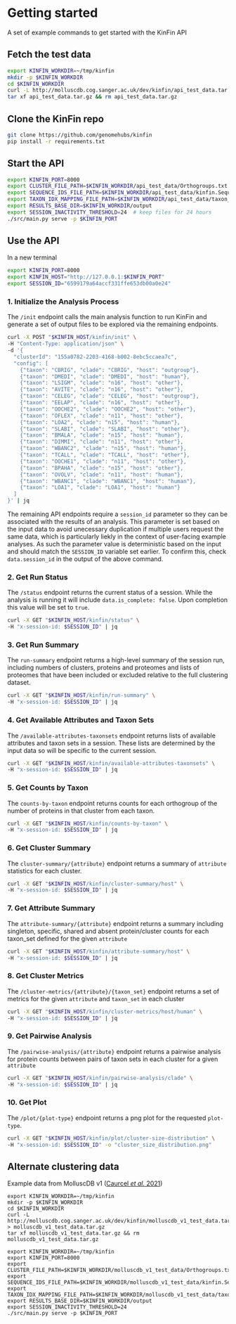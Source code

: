 # Getting started

A set of example commands to get started with the KinFin API

## Fetch the test data

```bash
export KINFIN_WORKDIR=~/tmp/kinfin
mkdir -p $KINFIN_WORKDIR
cd $KINFIN_WORKDIR
curl -L http://molluscdb.cog.sanger.ac.uk/dev/kinfin/api_test_data.tar.gz > api_test_data.tar.gz
tar xf api_test_data.tar.gz && rm api_test_data.tar.gz
```

## Clone the KinFin repo

```bash
git clone https://github.com/genomehubs/kinfin
pip install -r requirements.txt
```

## Start the API

```bash
export KINFIN_PORT=8000
export CLUSTER_FILE_PATH=$KINFIN_WORKDIR/api_test_data/Orthogroups.txt
export SEQUENCE_IDS_FILE_PATH=$KINFIN_WORKDIR/api_test_data/kinfin.SequenceIDs.txt
export TAXON_IDX_MAPPING_FILE_PATH=$KINFIN_WORKDIR/api_test_data/taxon_idx_mapping.json
export RESULTS_BASE_DIR=$KINFIN_WORKDIR/output
export SESSION_INACTIVITY_THRESHOLD=24  # keep files for 24 hours
./src/main.py serve -p $KINFIN_PORT
```

## Use the API

In a new terminal

```bash
export KINFIN_PORT=8000
export KINFIN_HOST="http://127.0.0.1:$KINFIN_PORT"
export SESSION_ID="6599179a64accf331ffe653db00a0e24"
```

### 1. Initialize the Analysis Process

The `/init` endpoint calls the main analysis function to run KinFin and generate a set of output files to be explored via the remaining endpoints.

```bash
curl -X POST "$KINFIN_HOST/kinfin/init" \
-H "Content-Type: application/json" \
-d '{
  "clusterId": "155a0782-2203-4168-b002-8ebc5ccaea7c",
  "config": [
    {"taxon": "CBRIG", "clade": "CBRIG", "host": "outgroup"},
    {"taxon": "DMEDI", "clade": "DMEDI", "host": "human"},
    {"taxon": "LSIGM", "clade": "n16", "host": "other"},
    {"taxon": "AVITE", "clade": "n16", "host": "other"},
    {"taxon": "CELEG", "clade": "CELEG", "host": "outgroup"},
    {"taxon": "EELAP", "clade": "n16", "host": "other"},
    {"taxon": "OOCHE2", "clade": "OOCHE2", "host": "other"},
    {"taxon": "OFLEX", "clade": "n11", "host": "other"},
    {"taxon": "LOA2", "clade": "n15", "host": "human"},
    {"taxon": "SLABI", "clade": "SLABI", "host": "other"},
    {"taxon": "BMALA", "clade": "n15", "host": "human"},
    {"taxon": "DIMMI", "clade": "n11", "host": "other"},
    {"taxon": "WBANC2", "clade": "n15", "host": "human"},
    {"taxon": "TCALL", "clade": "TCALL", "host": "other"},
    {"taxon": "OOCHE1", "clade": "n11", "host": "other"},
    {"taxon": "BPAHA", "clade": "n15", "host": "other"},
    {"taxon": "OVOLV", "clade": "n11", "host": "human"},
    {"taxon": "WBANC1", "clade": "WBANC1", "host": "human"},
    {"taxon": "LOA1", "clade": "LOA1", "host": "human"}
  ]
}' | jq

```

The remaining API endpoints require a `session_id` parameter so they can be associated with the results of an analysis. This parameter is set based on the input data to avoid unecessary duplication if multiple users request the same data, which is particularly liekly in the context of user-facing example analyses. As such the parameter value is deterministic based on the input and should match the `SESSION_ID` variable set earlier. To confirm this, check `data.session_id` in the output of the above command.

### 2. Get Run Status

The `/status` endpoint returns the current status of a session. While the analysis is running it will include `data.is_complete: false`. Upon completion this value will be set to `true`.

```bash
curl -X GET "$KINFIN_HOST/kinfin/status" \
-H "x-session-id: $SESSION_ID" | jq
```

### 3. Get Run Summary

The `run-summary` endpoint returns a high-level summary of the session run, including numbers of clusters, proteins and proteomes and lists of proteomes that have been included or excluded relative to the full clustering dataset.

```bash
curl -X GET "$KINFIN_HOST/kinfin/run-summary" \
-H "x-session-id: $SESSION_ID" | jq
```

### 4. Get Available Attributes and Taxon Sets

The `/available-attributes-taxonsets` endpoint returns lists of available attributes and taxon sets in a session. These lists are determined by the input data so will be specific to the current session.

```bash
curl -X GET "$KINFIN_HOST/kinfin/available-attributes-taxonsets" \
-H "x-session-id: $SESSION_ID" | jq
```

### 5. Get Counts by Taxon

The `counts-by-taxon` endpoint returns counts for each orthogroup of the number of proteins in that cluster from each taxon.

```bash
curl -X GET "$KINFIN_HOST/kinfin/counts-by-taxon" \
-H "x-session-id: $SESSION_ID" | jq
```

### 6. Get Cluster Summary

The `cluster-summary/{attribute}` endpoint returns a summary of `attribute` statistics for each cluster.

```bash
curl -X GET "$KINFIN_HOST/kinfin/cluster-summary/host" \
-H "x-session-id: $SESSION_ID" | jq
```

### 7. Get Attribute Summary

The `attribute-summary/{attribute}` endpoint returns a summary including singleton, specific, shared and absent protein/cluster counts for each taxon_set defined for the given `attribute`

```bash
curl -X GET "$KINFIN_HOST/kinfin/attribute-summary/host" \
-H "x-session-id: $SESSION_ID" | jq
```

### 8. Get Cluster Metrics

The `/cluster-metrics/{attribute}/{taxon_set}` endpoint returns a set of metrics for the given `attribute` and `taxon_set` in each cluster

```bash
curl -X GET "$KINFIN_HOST/kinfin/cluster-metrics/host/human" \
-H "x-session-id: $SESSION_ID" | jq
```

### 9. Get Pairwise Analysis

The `/pairwise-analysis/{attribute}` endpoint returns a pairwise analysis for protein counts between pairs of taxon sets in each cluster for a given `attribute`

```bash
curl -X GET "$KINFIN_HOST/kinfin/pairwise-analysis/clade" \
-H "x-session-id: $SESSION_ID" | jq
```

### 10. Get Plot

The `/plot/{plot-type}` endpoint returns a png plot for the requested `plot-type`.

```bash
curl -X GET "$KINFIN_HOST/kinfin/plot/cluster-size-distribution" \
-H "x-session-id: $SESSION_ID" -o "cluster_size_distribution.png"
```

## Alternate clustering data

Example data from MolluscDB v1 ([Caurcel _et al._ 2021](https://doi.org/10.1098/rstb.2020.0157))

```
export KINFIN_WORKDIR=~/tmp/kinfin
mkdir -p $KINFIN_WORKDIR
cd $KINFIN_WORKDIR
curl -L http://molluscdb.cog.sanger.ac.uk/dev/kinfin/molluscdb_v1_test_data.tar.gz > molluscdb_v1_test_data.tar.gz
tar xf molluscdb_v1_test_data.tar.gz && rm molluscdb_v1_test_data.tar.gz
```

```
export KINFIN_WORKDIR=~/tmp/kinfin
export KINFIN_PORT=8000
export CLUSTER_FILE_PATH=$KINFIN_WORKDIR/molluscdb_v1_test_data/Orthogroups.txt
export SEQUENCE_IDS_FILE_PATH=$KINFIN_WORKDIR/molluscdb_v1_test_data/kinfin.SequenceIDs.txt
export TAXON_IDX_MAPPING_FILE_PATH=$KINFIN_WORKDIR/molluscdb_v1_test_data/taxon_idx_mapping.json
export RESULTS_BASE_DIR=$KINFIN_WORKDIR/output
export SESSION_INACTIVITY_THRESHOLD=24
./src/main.py serve -p $KINFIN_PORT
```
